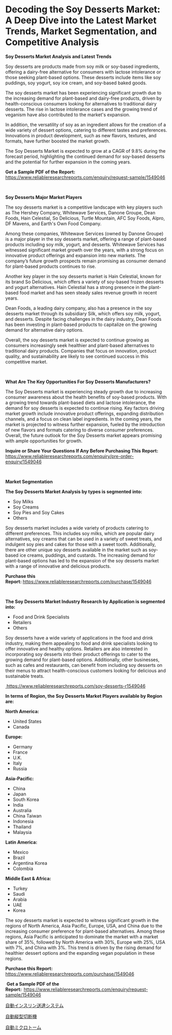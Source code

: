 <p><h1>Decoding the Soy Desserts Market: A Deep Dive into the Latest Market Trends, Market Segmentation, and Competitive Analysis</h1></p><p><strong>Soy Desserts Market Analysis and Latest Trends</strong></p>
<p><p>Soy desserts are products made from soy milk or soy-based ingredients, offering a dairy-free alternative for consumers with lactose intolerance or those seeking plant-based options. These desserts include items like soy puddings, soy yogurt, soy ice cream, and soy-based baked goods.</p><p>The soy desserts market has been experiencing significant growth due to the increasing demand for plant-based and dairy-free products, driven by health-conscious consumers looking for alternatives to traditional dairy desserts. The rise in lactose intolerance cases and the growing trend of veganism have also contributed to the market's expansion.</p><p>In addition, the versatility of soy as an ingredient allows for the creation of a wide variety of dessert options, catering to different tastes and preferences. Innovations in product development, such as new flavors, textures, and formats, have further boosted the market growth.</p><p>The Soy Desserts Market is expected to grow at a CAGR of 9.8% during the forecast period, highlighting the continued demand for soy-based desserts and the potential for further expansion in the coming years.</p></p>
<p><strong>Get a Sample PDF of the Report:&nbsp;</strong> <a href="https://www.reliableresearchreports.com/enquiry/request-sample/1549046">https://www.reliableresearchreports.com/enquiry/request-sample/1549046</a></p>
<p>&nbsp;</p>
<p><strong>Soy Desserts Major Market Players</strong></p>
<p><p>The soy desserts market is a competitive landscape with key players such as The Hershey Company, Whitewave Services, Danone Groupe, Dean Foods, Hain Celestial, So Delicious, Turtle Mountain, AFC Soy Foods, Alpro, DF Mavens, and Earth's Own Food Company.</p><p>Among these companies, Whitewave Services (owned by Danone Groupe) is a major player in the soy desserts market, offering a range of plant-based products including soy milk, yogurt, and desserts. Whitewave Services has witnessed significant market growth over the years, with a strong focus on innovative product offerings and expansion into new markets. The company’s future growth prospects remain promising as consumer demand for plant-based products continues to rise.</p><p>Another key player in the soy desserts market is Hain Celestial, known for its brand So Delicious, which offers a variety of soy-based frozen desserts and yogurt alternatives. Hain Celestial has a strong presence in the plant-based food market and has seen steady sales revenue growth in recent years.</p><p>Dean Foods, a leading dairy company, also has a presence in the soy desserts market through its subsidiary Silk, which offers soy milk, yogurt, and desserts. Despite facing challenges in the dairy industry, Dean Foods has been investing in plant-based products to capitalize on the growing demand for alternative dairy options.</p><p>Overall, the soy desserts market is expected to continue growing as consumers increasingly seek healthier and plant-based alternatives to traditional dairy products. Companies that focus on innovation, product quality, and sustainability are likely to see continued success in this competitive market.</p></p>
<p>&nbsp;</p>
<p><strong>What Are The Key Opportunities For Soy Desserts Manufacturers?</strong></p>
<p><p>The Soy Desserts market is experiencing steady growth due to increasing consumer awareness about the health benefits of soy-based products. With a growing trend towards plant-based diets and lactose intolerance, the demand for soy desserts is expected to continue rising. Key factors driving market growth include innovative product offerings, expanding distribution channels, and a focus on clean label ingredients. In the coming years, the market is projected to witness further expansion, fueled by the introduction of new flavors and formats catering to diverse consumer preferences. Overall, the future outlook for the Soy Desserts market appears promising with ample opportunities for growth.</p></p>
<p><strong>Inquire or Share Your Questions If Any Before Purchasing This Report:</strong> <a href="https://www.reliableresearchreports.com/enquiry/pre-order-enquiry/1549046">https://www.reliableresearchreports.com/enquiry/pre-order-enquiry/1549046</a></p>
<p>&nbsp;</p>
<p><strong>Market Segmentation</strong></p>
<p><strong>The Soy Desserts Market Analysis by types is segmented into:</strong></p>
<p><ul><li>Soy Milks</li><li>Soy Creams</li><li>Soy Pies and Soy Cakes</li><li>Others</li></ul></p>
<p><p>Soy desserts market includes a wide variety of products catering to different preferences. This includes soy milks, which are popular dairy alternatives, soy creams that can be used in a variety of sweet treats, and indulgent soy pies and cakes for those with a sweet tooth. Additionally, there are other unique soy desserts available in the market such as soy-based ice creams, puddings, and custards. The increasing demand for plant-based options has led to the expansion of the soy desserts market with a range of innovative and delicious products.</p></p>
<p><strong>Purchase this Report:&nbsp;</strong><a href="https://www.reliableresearchreports.com/purchase/1549046">https://www.reliableresearchreports.com/purchase/1549046</a></p>
<p>&nbsp;</p>
<p><strong>The Soy Desserts Market Industry Research by Application is segmented into:</strong></p>
<p><ul><li>Food and Drink Specialists</li><li>Retailers</li><li>Others</li></ul></p>
<p><p>Soy desserts have a wide variety of applications in the food and drink industry, making them appealing to food and drink specialists looking to offer innovative and healthy options. Retailers are also interested in incorporating soy desserts into their product offerings to cater to the growing demand for plant-based options. Additionally, other businesses, such as cafes and restaurants, can benefit from including soy desserts on their menus to attract health-conscious customers looking for delicious and sustainable treats.</p></p>
<p><a href="https://www.reliableresearchreports.com/soy-desserts-r1549046">&nbsp;https://www.reliableresearchreports.com/soy-desserts-r1549046</a></p>
<p><strong>In terms of Region, the Soy Desserts Market Players available by Region are:</strong></p>
<p>
    <p> <strong> North America: </strong>
        <ul>
            <li>United States</li>
            <li>Canada</li>
        </ul>
        </p> 
    <p> <strong> Europe: </strong>
        <ul>
            <li>Germany</li>
            <li>France</li>
            <li>U.K.</li>
            <li>Italy</li>
            <li>Russia</li>
        </ul>
        </p> 
    <p> <strong> Asia-Pacific: </strong>
        <ul>
            <li>China</li>
            <li>Japan</li>
            <li>South Korea</li>
            <li>India</li>
            <li>Australia</li>
            <li>China Taiwan</li>
            <li>Indonesia</li>
            <li>Thailand</li>
            <li>Malaysia</li>
        </ul>
        </p> 
    <p> <strong> Latin America: </strong>
        <ul>
            <li>Mexico</li>
            <li>Brazil</li>
            <li>Argentina Korea</li>
            <li>Colombia</li>
        </ul>
        </p> 
    <p> <strong> Middle East & Africa: </strong>
        <ul>
            <li>Turkey</li>
            <li>Saudi</li>
            <li>Arabia</li>
            <li>UAE</li>
            <li>Korea</li>
        </ul>
    </p>
    </p>
<p><p>The soy desserts market is expected to witness significant growth in the regions of North America, Asia Pacific, Europe, USA, and China due to the increasing consumer preference for plant-based alternatives. Among these regions, Asia Pacific is anticipated to dominate the market with a market share of 35%, followed by North America with 30%, Europe with 25%, USA with 7%, and China with 3%. This trend is driven by the rising demand for healthier dessert options and the expanding vegan population in these regions.</p></p>
<p><strong>Purchase this Report: </strong><a href="https://www.reliableresearchreports.com/purchase/1549046">https://www.reliableresearchreports.com/purchase/1549046</a></p>
<p>&nbsp;<strong>Get a Sample PDF of the Report:&nbsp;&nbsp;</strong><a href="https://www.reliableresearchreports.com/enquiry/request-sample/1549046">https://www.reliableresearchreports.com/enquiry/request-sample/1549046</a></p>
<p><strong></strong></p>
<p><p><a href="https://github.com/cbigkbh02719/Market-Research-Report-List-1/blob/main/545268318354.md">自動インスリン送達システム</a></p><p><a href="https://github.com/mreklxf44233/Market-Research-Report-List-1/blob/main/791671718356.md">自動縦型切断機</a></p><p><a href="https://github.com/ReganWisoky2023/Market-Research-Report-List-1/blob/main/322721618355.md">自動ミクロトーム</a></p></p>